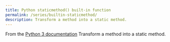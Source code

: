 ```yaml
---
title: Python staticmethod() built-in function
permalink: /series/builtin-staticmethod/
description: Transform a method into a static method.
---
```



<base-disclaimer>
  <base-disclaimer-title>
    From the <a target="_blank" href="https://docs.python.org/3/library/functions.html#staticmethod">Python 3 documentation</a>
  </base-disclaimer-title>
  <base-disclaimer-content>
    Transform a method into a static method.
  </base-disclaimer-content>
</base-disclaimer>

<!-- remove this tag to start editing this page -->
<empty-section />
<!-- remove this tag to start editing this page -->
